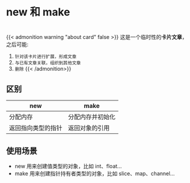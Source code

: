 # new 和 make

<!--more-->
#

{{< admonition warning "about card" false >}}
这是一个临时性的**卡片文章**，之后可能:
1. `针对该卡片进行扩展，形成文章`
2. `与已有文章关联，组织到其他文章`
3. `删除`
{{< /admonition>}}


## 区别

|new|make|
|-|-|
|分配内存|分配内存并初始化|
|返回指向类型的指针|返回对象的引用|

## 使用场景

- new 用来创建值类型的对象，比如 int、float...
- make 用来创建指针持有者类型的对象，比如 slice、map、channel...

